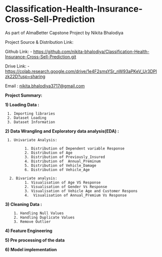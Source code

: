 # Classification-Health-Insurance-Cross-Sell-Prediction

As part of AlmaBetter Capstone Project by Nikita Bhalodiya

Project Source & Distribution Link:

Github Link: - https://github.com/nikita-bhalodiya/Classification-Health-Insurance-Cross-Sell-Prediction.git

Drive Link: -https://colab.research.google.com/drive/1e4F2smsYSr_nW93aPKeV_Ur3DPlzk22D?usp=sharing

Email : nikita.bhalodiya3717@gmail.com

**Project Summary:**

**1) Loading Data :**

     1. Importing libraries
     2. Dataset Loading
     3. Dataset Information

**2) Data Wrangling and Exploratory data analysis(EDA) :**

     1. Univariate Analysis:

             1. Distribution of Dependent variable Response
             2. Distribution of Age
             3. Distribution of Previously_Insured
             4. Distribution of  Annual_Preminum
             5. Distribution of Vehicle_Damage
             6. Distribution of Vehicle_Age

      2. Bivariate analysis:
             1. Visualisation of Age VS Response
             2. Visualisation of Gender Vs Response
             3. Visualisation of Vehicle Age and Customer Respons
             4.  Visualisation of Annual_Premium Vs Response

**3) Cleaning Data :**

        1. Handling Null Values
        2. Handling Duplicate Values
        3. Remove Outlier

**4) Feature Engineering**

**5) Pre processing of the data**

**6) Model implementation**
